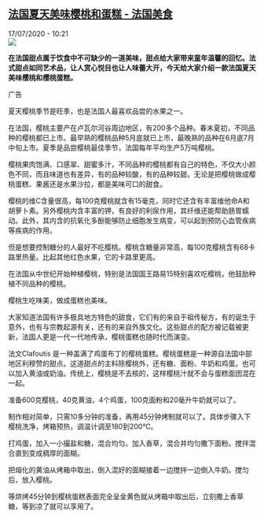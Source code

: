 <!--1594979679000-->
[法国夏天美味樱桃和蛋糕 - 法国美食](http://www.rfi.fr//cn/%E6%B3%95%E5%9B%BD/20200717-%E6%B3%95%E5%9B%BD%E5%A4%8F%E5%A4%A9%E7%BE%8E%E5%91%B3%E6%A8%B1%E6%A1%83%E5%92%8C%E8%9B%8B%E7%B3%95)
------

<div>17/07/2020 - 10:21</div><img src="https://s.rfi.fr/media/display/b739be7a-c1d2-11ea-8ae1-005056bf87d6/w:310/p:16x9/Cerise.jpg"><p><strong>在法国甜点属于饮食中不可缺少的一道美味，甜点给大家带来童年温馨的回忆。法式甜点如同艺术品，让人赏心悦目也让人味蕾大开，今天给大家介绍一款法国夏天美味樱桃和樱桃蛋糕。</strong></p><div class="t-content__body u-clearfix"><div class="m-interstitial"><div class="m-interstitial__ad"><divclass="m-block-ad "data-tms-ad-type="box"data-tms-ad-status="idle"data-tms-ad-pos="1"><div class="m-block-ad__label">广告</div><div class="m-block-ad__content"></div></div></div></div><p>夏天樱桃季节是旺季，也是法国人最喜欢品尝的水果之一。</p><p>在法国，樱桃主要产在卢瓦尔河谷周边地区，有200多个品种。春末夏初，不同品种的樱桃都已上市。最早熟的樱桃品种5月底就已上市，最晚熟的品种在6月底7月中旬上市。夏季是品尝樱桃最佳季节，法国每年平均生产5万吨樱桃。</p><p>樱桃果肉饱满、口感翠、甜蜜多汁，不同品种的樱桃都有自己的特色，不仅大小颜色不同，而且味道也有差异，有的品种较酸，有的品种较甜。无论是把樱桃做成樱桃蛋糕、果酱还是水果沙拉，都是美味可口的甜食。</p><p>樱桃的维C含量很高，每100克樱桃就含有15毫克，同时它还含有丰富维他命A和胡萝卜素。另外樱桃内含丰富的钾，有良好的利尿作用，其纤维还能帮助肠胃蠕动。此外，其内含的抗氧化多酚能够防止细胞发生病变，可以起到预防心血管疾病等疾病的作用。</p><p>但是想要控制糖分的人最好不吃樱桃。樱桃含糖量非常高，每100克樱桃含有68卡路里热量。比起其他红色水果，它的卡路里更高。</p><p>在法国从中世纪开始种植樱桃，特别是法国国王路易15特别喜欢吃樱桃，他鼓励种植不同品种的樱桃。</p><p>樱桃生吃味美，做成蛋糕也美味。</p><p>大家知道法国有许多极具地方特色的甜食，它们有的来自于祖传秘方，有的诞生于意外，也有与宗教起源有关，还有的来自外族文化。这些甜点的配方被记载被更新，法国人更是一代一代地传承，樱桃蛋糕也随时代而演变。</p><p>法文Clafoutis 是一种盖满了鸡蛋布丁的樱桃蛋糕。樱桃蛋糕是一种源自法国中部地区利穆赞的甜点。这道甜点的主料除樱桃外，还有糖、面粉、牛奶和鸡蛋。也可以加入黄油或奶油。传统上，樱桃是不去核的，这样樱桃汁就不会与蛋糕面团混在一起。</p><p>准备600克樱桃，40克黄油，4个鸡蛋，100克面粉和20毫升牛奶就可以了。</p><p>制作相对简单，只需10多分钟的准备，再用45分钟烤制就可以了。具体步骤入下樱桃洗净，烤箱预热，调温计调至180到200℃。</p><p>打鸡蛋，加入一小撮盐和糖，混合均匀。加入香草，混合并均匀撒下面粉。搅拌混合直到变成稠厚的面糊。</p><p>把熔化的黄油从烤箱中取出，倒入混好的面糊接着一边搅拌一边倒入牛奶。搅匀后，放入樱桃。</p><p>等烘烤45分钟到樱桃蛋糕表面完全呈金黄色就从烤箱中取出后，立刻撒上香草糖，等到凉了就可以享用了。</p><p> </p><div class="o-self-promo o-self-promo--nl o-self-promo--hidden" data-selfpromo-newsletter></div><div class="o-self-promo o-self-promo--app o-self-promo--hidden" data-selfpromo-app></div></div>
